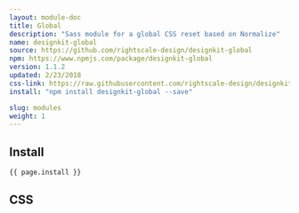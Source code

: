 ```yaml
---
layout: module-doc
title: Global
description: "Sass module for a global CSS reset based on Normalize"
name: designkit-global
source: https://github.com/rightscale-design/designkit-global
npm: https://www.npmjs.com/package/designkit-global
version: 1.1.2
updated: 2/23/2018
css-link: https://raw.githubusercontent.com/rightscale-design/designkit-global/master/dist/designkit-global.css
install: "npm install designkit-global --save"

slug: modules
weight: 1
---
```


## Install

```bash
{{ page.install }}
```

## CSS

<div class="snippet">
  <pre id="css_contents" class="highlighter-rouge snippet-css"><code class="css"></code></pre>
</div>
